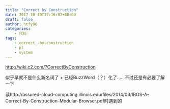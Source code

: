 ```yaml
---
title: "Correct by Construction"
date: 2017-10-10T17:16:07+08:00
draft: false
author: htfy96
categories:
    - 代码
tags:
    - correct_-by-construction
    - pl
    - system
---
```


http://wiki.c2.com/?CorrectByConstruction

似乎早就不是什么新名词了 + 已经BuzzWord（？）化了……不过还是有必要了解一下

读http://assured-cloud-computing.illinois.edu/files/2014/03/IBOS-A-Correct-By-Construction-Modular-Browser.pdf时遇到的



